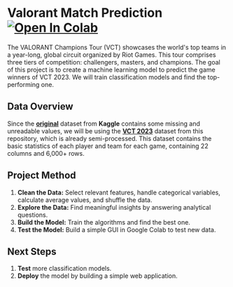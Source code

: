 # Valorant Match Prediction [![Open In Colab](https://colab.research.google.com/assets/colab-badge.svg)](https://colab.research.google.com/github/ianjure/valorant-match-prediction/blob/main/Valorant_Match_Prediction.ipynb)
The VALORANT Champions Tour (VCT) showcases the world's top teams in a year-long, global circuit organized by Riot Games.
This tour comprises three tiers of competition: challengers, masters, and champions.
The goal of this project is to create a machine learning model to predict the game winners of VCT 2023.
We will train classification models and find the top-performing one.

## Data Overview
Since the **[original](https://www.kaggle.com/datasets/ediashtarevin/vct-champions-2023-stats)** dataset from **Kaggle** contains some missing and unreadable values,
we will be using the **[VCT 2023](https://github.com/ianjure/valorant-match-prediction/blob/main/VCT2023.csv)** dataset from this repository, which is already semi-processed.
This dataset contains the basic statistics of each player and team for each game, containing 22 columns and 6,000+ rows.

## Project Method
1. **Clean the Data:** Select relevant features, handle categorical variables, calculate average values, and shuffle the data.
2. **Explore the Data:** Find meaningful insights by answering analytical questions.
3. **Build the Model:** Train the algorithms and find the best one.
4. **Test the Model:** Build a simple GUI in Google Colab to test new data.

## Next Steps
1. **Test** more classification models.
2. **Deploy** the model by building a simple web application.
